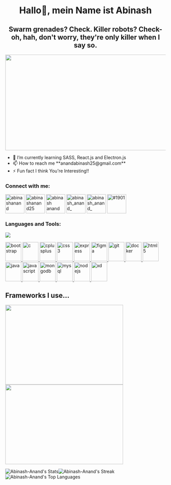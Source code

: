 
<h1 align="center" >Hallo👋, mein Name ist Abinash</h1>
<h2 align="center">Swarm grenades? Check. Killer robots? Check- oh, hah, don't worry, they're only killer when I say so.</h2>
<img src = "https://media.tenor.com/UG1Zp_mridwAAAAC/killjoy-killjoy-valorant.gif" style="width:1000px; height:300px;" >
<span>
<ul >
<li>🌱 I’m currently learning SASS, React.js and Electron.js</li>
<li>📫 How to reach me **anandabinash25@gmail.com**</li>
<li>⚡ Fun fact I think You're Interesting!!</li>
</ul>
</span>




<!-- Socials--------------------->
<h3 align="left">Connect with me:</h3>
<p align="left" >
    <a href="https://dev.to/abinashanand" target="blank"><img align="center"
            src="https://img.icons8.com/windows/144/null/dev.png"
            alt="abinashanand" height="60" width="60" /></a>
    <a href="https://twitter.com/home?lang=en" target="blank"><img align="center"
            src="https://img.icons8.com/fluency/144/null/twitter.png"
            alt="abinashanand25" height="60" width="60" /></a>
    <a href="https://www.linkedin.com/in/abinash-anand-064598203/" target="blank"><img align="center"
            src="https://img.icons8.com/fluency/144/null/linkedin.png"
            alt="abinash anand" height="60" width="60" /></a>
    <a href="https://instagram.com/abinash_anand_" target="blank"><img align="center"
            src="https://img.icons8.com/color/144/null/instagram-new--v1.png"
            alt="abinash_anand_" height="60" width="60" /></a>
    <a href="https://www.leetcode.com/abinash_anand_" target="blank"><img align="center"
            src="https://img.icons8.com/external-tal-revivo-shadow-tal-revivo/144/null/external-level-up-your-coding-skills-and-quickly-land-a-job-logo-shadow-tal-revivo.png"
            alt="abinash_anand_" height="60" width="60" /></a>
    <a href="https://discord.gg/#1901" target="blank"><img align="center"
            src="https://img.icons8.com/color/144/null/discord--v2.png"
            alt="#1901" height="60" width="60" /></a>
</p>

<!-----TECH STACK---------------->

<h3 align="left">Languages and Tools:</h3>
<img src ="../valorant-killjoy-min.gif">
<p align="left">
    <a href="https://getbootstrap.com" target="_blank" rel="noreferrer" > <img 
            src="https://img.icons8.com/color/144/null/bootstrap.png"
            alt="bootstrap" width="50" height="60" /> </a> 
    <a href="https://www.cprogramming.com/" target="_blank"
        rel="noreferrer"> <img src="https://img.icons8.com/color/144/null/c-programming.png"
            alt="c" width="50" height="60" /> </a>
    <a href="https://www.w3schools.com/cpp/" target="_blank"
        rel="noreferrer"> <img
            src="https://img.icons8.com/color/144/null/c-plus-plus-logo.png"
            alt="cplusplus" width="50" height="60" /> </a> 
    <a href="https://www.w3schools.com/css/" target="_blank"
        rel="noreferrer"> <img
            src="https://img.icons8.com/color/144/null/css3.png""
            alt="css3" width="50" height="60" /> </a>
     <a href="https://expressjs.com" target="_blank"
        rel="noreferrer"> <img
            src="https://img.icons8.com/ios/150/null/express-js.png"
            alt="express" width="50" height="60" /> </a> 
        <a href="https://www.figma.com/" target="_blank"
        rel="noreferrer"> <img src="https://img.icons8.com/color/144/null/figma--v1.png" alt="figma" width="50"
            height="60" /> </a> <a href="https://git-scm.com/" target="_blank" rel="noreferrer"> <img
            src="https://img.icons8.com/color/144/null/git.png" alt="git" width="50" height="60" /> </a> 
        <a
        href="https://docker.com" target="_blank" rel="noreferrer"> <img
            src="https://img.icons8.com/color/144/null/docker.png" alt="docker" width="50" height="60" /> </a>
    <a href="https://www.w3.org/html/" target="_blank" rel="noreferrer"> <img
            src="https://img.icons8.com/color/144/null/html-5--v1.png"
            alt="html5" width="50" height="60" /> </a>
        <a href="https://www.java.com" target="_blank" rel="noreferrer">
        <img src="https://img.icons8.com/color/144/null/java-coffee-cup-logo--v1.png" alt="java"
            width="50" height="60" /> </a>
        <a href="https://developer.mozilla.org/en-US/docs/Web/JavaScript"
        target="_blank" rel="noreferrer"> <img
            src="https://img.icons8.com/color/144/null/javascript.png"
            alt="javascript" width="50" height="60" /> </a> 
        <a href="https://www.mongodb.com/" target="_blank"
        rel="noreferrer"> <img
            src="https://img.icons8.com/color/144/null/mongodb.png"
            alt="mongodb" width="50" height="60" /> </a> 
        <a href="https://www.mysql.com/" target="_blank"
        rel="noreferrer"> <img
            src="https://img.icons8.com/color/144/null/my-sql.png"
            alt="mysql" width="50" height="60" /> </a>
        <a href="https://nodejs.org" target="_blank" rel="noreferrer">
        <img src="https://img.icons8.com/fluency/144/null/node-js.png"
            alt="nodejs" width="50" height="60" /> </a>
        <a href="https://www.adobe.com/products/xd.html" target="_blank"
        rel="noreferrer"> <img src="https://img.icons8.com/fluency/144/null/adobe-xd.png" alt="xd" width="50"
            height="60" /> </a>
</p>
        

<h2 >Frameworks I use...</h2>
       <img src="https://miro.medium.com/v2/resize:fit:1400/0*EitUXT-pqbaQSCTt.gif" style="width:370px; height:250px"> 
       <img src="https://www.freecodecamp.org/news/content/images/2022/04/sass-image.png" style="width:370px; height:250px"  >
        
![Abinash-Anand's Stats](https://github-readme-stats.vercel.app/api?username=Abinash-Anand&theme=radical&show_icons=true&hide_border=true&count_private=false)![Abinash-Anand's Streak](https://github-readme-streak-stats.herokuapp.com/?user=Abinash-Anand&theme=radical&hide_border=true)![Abinash-Anand's Top Languages](https://github-readme-stats.vercel.app/api/top-langs/?username=Abinash-Anand&theme=radical&show_icons=true&hide_border=true&layout=compact)
